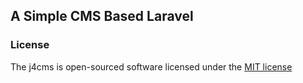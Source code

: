 ## A Simple CMS Based Laravel

### License

The j4cms is open-sourced software licensed under the [MIT license](http://opensource.org/licenses/MIT)
